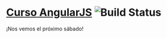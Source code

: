 # [Curso AngularJS](http://www.fictizia.com/formacion/curso_angularjs) ![Build Status](https://codeship.com/projects/ef336fe0-3885-0133-f765-021c6b945e08/status?branch=master)

¡Nos vemos el próximo sábado!
